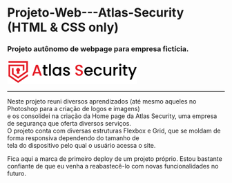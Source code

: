 # Projeto-Web---Atlas-Security (HTML & CSS only)
### Projeto autônomo de webpage para empresa fictícia.

<img src="/icons&logo/logoatlas.png" alt="Logo da empresa" style="width:300px;"/>

---
Neste projeto reuni diversos aprendizados (até mesmo aqueles no Photoshop para a criação de logos e imagens)  
e os consolidei na criação da Home page da Atlas Security, uma empresa de segurança que oferta diversos serviços.  
O projeto conta com diversas estruturas Flexbox e Grid, que se moldam de forma responsiva dependendo do tamanho de  
tela do dispositivo pelo qual o usuário acessa o site.

Fica aqui a marca de primeiro deploy de um projeto próprio. Estou bastante confiante de que eu venha a reabastecê-lo com novas funcionalidades no futuro.
